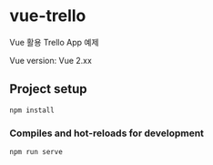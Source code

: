 
# vue-trello
Vue 활용 Trello App 예제

Vue version: Vue 2.xx

## Project setup
```
npm install
```

### Compiles and hot-reloads for development
```
npm run serve
```